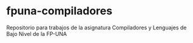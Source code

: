 # fpuna-compiladores
Repositorio para trabajos de la asignatura Compiladores y Lenguajes de Bajo Nivel de la FP-UNA
